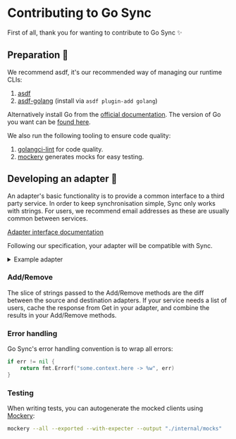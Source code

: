 # Contributing to Go Sync

First of all, thank you for wanting to contribute to Go Sync ✨

## Preparation 🍳
We recommend asdf, it's our recommended way of managing our runtime CLIs:

1. [asdf](https://asdf-vm.com/)
2. [asdf-golang](https://github.com/kennyp/asdf-golang) (install via `asdf plugin-add golang`)

Alternatively install Go from the [official documentation](https://go.dev/doc/install).
The version of Go you want can be [found here](https://github.com/ovotech/go-sync/blob/main/go.mod#L3).

We also run the following tooling to ensure code quality:

1. [golangci-lint](https://golangci-lint.run/) for code quality.
2. [mockery](https://github.com/vektra/mockery) generates mocks for easy testing.

## Developing an adapter 🔌
An adapter's basic functionality is to provide a common interface to a third party service. In order to keep 
synchronisation simple, Sync only works with strings. For users, we recommend email addresses as these are usually 
common between services.

[Adapter interface documentation](https://pkg.go.dev/github.com/ovotech/go-sync/pkg/ports#Adapter)

Following our specification, your adapter will be compatible with Sync.

<details>
<summary>Example adapter</summary>

```go
package myadapter

import (
	"context"
	"errors"
	"fmt"
	"github.com/ovotech/go-sync/pkg/ports"
)

// Ensure the adapter type fully satisfies the ports.Adapter interface.
var _ ports.Adapter = &MyAdapter{}

var ErrNotImplemented = errors.New("not implemented")

type MyAdapter struct{}

func New() *MyAdapter {
	return &MyAdapter{}
}

func (m *MyAdapter) Get() ([]string, error) {
	return nil, fmt.Errorf("myadapter.get -> %w", ErrNotImplemented)
}

func (m *MyAdapter) Add(_ context.Context, _ []string) error {
	return fmt.Errorf("myadapter.add -> %w", ErrNotImplemented)
}

func (m *MyAdapter) Remove(_ context.Context, _ []string) error {
	return fmt.Errorf("myadapter.remove -> %w", ErrNotImplemented)
}
```
</details>

### Add/Remove
The slice of strings passed to the Add/Remove methods are the diff between the source and destination adapters. If your
service needs a list of users, cache the response from Get in your adapter, and combine the results in your Add/Remove
methods.

### Error handling
Go Sync's error handling convention is to wrap all errors:
```go
if err != nil {
    return fmt.Errorf("some.context.here -> %w", err)	
}
```

### Testing

When writing tests, you can autogenerate the mocked clients using [Mockery](#preparation-):

```sh
mockery --all --exported --with-expecter --output "./internal/mocks"
```
